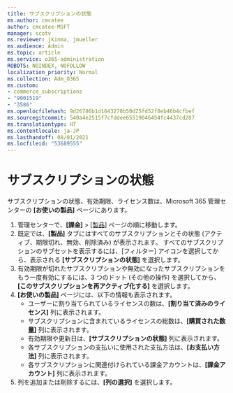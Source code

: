 ```yaml
---
title: サブスクリプションの状態
ms.author: cmcatee
author: cmcatee-MSFT
manager: scotv
ms.reviewer: jkinma, jmueller
ms.audience: Admin
ms.topic: article
ms.service: o365-administration
ROBOTS: NOINDEX, NOFOLLOW
localization_priority: Normal
ms.collection: Adm_O365
ms.custom:
- commerce_subscriptions
- "9001519"
- "3586"
ms.openlocfilehash: 9d26786b1d1643278b50d25fd52f8eb46b4cfbef
ms.sourcegitcommit: 540a4e2515f7cfddee65519046454fc4437cd287
ms.translationtype: HT
ms.contentlocale: ja-JP
ms.lasthandoff: 08/01/2021
ms.locfileid: "53689555"
---
```

# <a name="subscription-status"></a>サブスクリプションの状態

サブスクリプションの状態、有効期限、ライセンス数は、Microsoft 365 管理センターの **[お使いの製品]** ページにあります。

1. 管理センターで、**[課金]** > [[製品]](https://go.microsoft.com/fwlink/p/?linkid=842054) ページの順に移動します。
2. 既定では、**[製品]** タブにはすべてのサブスクリプションとその状態 (アクティブ、期限切れ、無効、削除済み) が表示されます。 すべてのサブスクリプションのサブセットを表示するには、[フィルター] アイコンを選択してから、表示される **[サブスクリプションの状態]** を選択します。
3. 有効期限が切れたサブスクリプションや無効になったサブスクリプションをもう一度有効にするには、3 つのドット (その他の操作) を選択してから、**[このサブスクリプションを再アクティブ化する]** を選択します。
4. **[お使いの製品]** ページには、以下の情報も表示されます。
    - ユーザーに割り当てられているライセンスの数は、**[割り当て済みのライセンス]** 列に表示されます。
    - サブスクリプションに含まれているライセンスの総数は、**[購買された数量]** 列に表示されます。
    - 有効期限や更新日は、**[サブスクリプションの状態]** 列に表示されます。
    - 各サブスクリプションの支払いに使用された支払方法は、**[お支払い方法]** 列に表示されます。
    - 各サブスクリプションに関連付けられている課金アカウントは、**[課金アカウント]** 列に表示されます。
5. 列を追加または削除するには、**[列の選択]** を選択します。